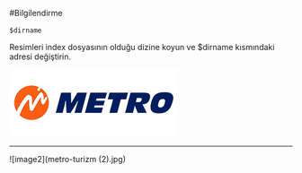 #Bilgilendirme
```
$dirname
```
Resimleri index dosyasının olduğu dizine koyun ve $dirname kısmındaki adresi değiştirin.

![image](metro-turizm.jpg)

*****************************
![image2](metro-turizm (2).jpg)
